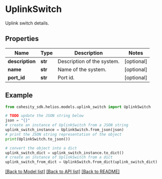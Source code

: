 # UplinkSwitch

Uplink switch details.

## Properties

Name | Type | Description | Notes
------------ | ------------- | ------------- | -------------
**description** | **str** | Description of the system. | [optional] 
**name** | **str** | Name of the system. | [optional] 
**port_id** | **str** | Port id. | [optional] 

## Example

```python
from cohesity_sdk.helios.models.uplink_switch import UplinkSwitch

# TODO update the JSON string below
json = "{}"
# create an instance of UplinkSwitch from a JSON string
uplink_switch_instance = UplinkSwitch.from_json(json)
# print the JSON string representation of the object
print(UplinkSwitch.to_json())

# convert the object into a dict
uplink_switch_dict = uplink_switch_instance.to_dict()
# create an instance of UplinkSwitch from a dict
uplink_switch_from_dict = UplinkSwitch.from_dict(uplink_switch_dict)
```
[[Back to Model list]](../README.md#documentation-for-models) [[Back to API list]](../README.md#documentation-for-api-endpoints) [[Back to README]](../README.md)


